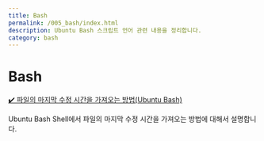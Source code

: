 ```yaml
---
title: Bash
permalink: /005_bash/index.html
description: Ubuntu Bash 스크립트 언어 관련 내용을 정리합니다.
category: bash
---
```



Bash
===


[✔️ 파일의 마지막 수정 시간을 가져오는 방법(Ubuntu Bash)](001.html 'Ubuntu Bash Shell에서 파일의 마지막 수정 시간을 가져오는 방법에 대해서 설명합니다.')


Ubuntu Bash Shell에서 파일의 마지막 수정 시간을 가져오는 방법에 대해서 설명합니다.
